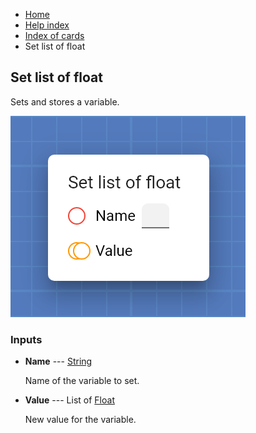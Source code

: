 <ul class="breadcrumb">
    <li><a href="">Home</a></li>
    <li><a href="help.html">Help index</a></li>
    <li><a href="cards/">Index of cards</a></li>
    <li>Set list of float</li>
</ul>

## Set list of float

Sets and stores a variable.

![Set list of float](assets/img/cards/setFloat_n.png)


### Inputs


* **Name** --- [String](types/String.html)

  Name of the variable to set.

* **Value** --- List of [Float](types/Float.html)

  New value for the variable.






